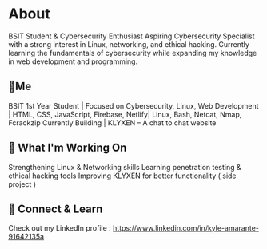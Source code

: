 # About
BSIT Student & Cybersecurity Enthusiast
Aspiring Cybersecurity Specialist with a strong interest in Linux, networking, and ethical hacking. Currently learning the fundamentals of cybersecurity while expanding my knowledge in web development and programming.

## 🔹Me
BSIT 1st Year Student | Focused on Cybersecurity, Linux, Web Development | HTML, CSS, JavaScript, Firebase, Netlify| Linux, Bash, Netcat, Nmap, Fcrackzip
Currently Building | KLYXEN – A chat to chat website

## 🔹 What I'm Working On
Strengthening Linux & Networking skills
Learning penetration testing & ethical hacking tools
Improving KLYXEN for better functionality ( side project )

## 🔹 Connect & Learn
Check out my LinkedIn profile : https://www.linkedin.com/in/kyle-amarante-91642135a
